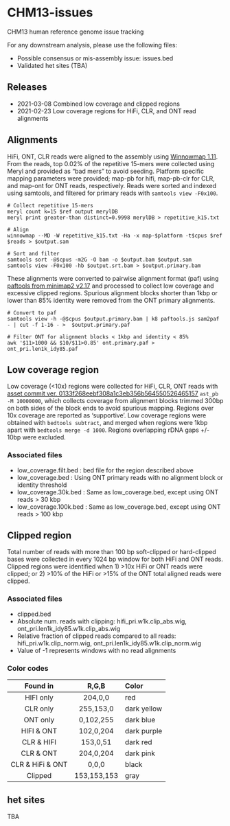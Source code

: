 # CHM13-issues
CHM13 human reference genome issue tracking

For any downstream analysis, please use the following files:
* Possible consensus or mis-assembly issue: issues.bed
* Validated het sites (TBA)

## Releases
* 2021-03-08 Combined low coverage and clipped regions
* 2021-02-23 Low coverage regions for HiFi, CLR, and ONT read alignments

## Alignments
HiFi, ONT, CLR reads were aligned to the assembly using [Winnowmap 1.11](https://github.com/marbl/Winnowmap/releases). From the reads, top 0.02% of the repetitive 15-mers were collected using Meryl and provided as “bad mers” to avoid seeding. Platform specific mapping parameters were provided; map-pb for hifi, map-pb-clr for CLR, and map-ont for ONT reads, respectively. Reads were sorted and indexed using samtools, and filtered for primary reads with `samtools view -F0x100`.

```shell
# Collect repetitive 15-mers
meryl count k=15 $ref output merylDB
meryl print greater-than distinct=0.9998 merylDB > repetitive_k15.txt

# Align
winnowmap --MD -W repetitive_k15.txt -Ha -x map-$platform -t$cpus $ref $reads > $output.sam

# Sort and filter
samtools sort -@$cpus -m2G -O bam -o $output.bam $output.sam
samtools view -F0x100 -hb $output.srt.bam > $output.primary.bam
```

These alignments were converted to pairwise alignment format (paf) using [paftools from minimap2 v2.17](https://github.com/lh3/minimap2/tree/master/misc) and processed to collect low coverage and excessive clipped regions.
Spurious alignment blocks shorter than 1kbp or lower than 85% identity were removed from the ONT primary alignments.

```shell
# Convert to paf
samtools view -h -@$cpus $output.primary.bam | k8 paftools.js sam2paf - | cut -f 1-16 - >  $output.primary.paf

# Filter ONT for alignment blocks < 1kbp and identity < 85%
awk '$11>1000 && $10/$11>0.85' ont.primary.paf > ont_pri.len1k_idy85.paf
```

## Low coverage region
Low coverage (<10x) regions were collected for HiFi, CLR, ONT reads with [asset commit ver. 0133f268eebf308a1c3eb356b564550526465157](https://github.com/dfguan/asset) `ast_pb -M 10000000`, which collects coverage from alignment blocks trimmed 300bp on both sides of the block ends to avoid spurious mapping. Regions over 10x coverage are reported as ‘supportive’. Low coverage regions were obtained with `bedtools subtract`, and merged when regions were 1kbp apart with `bedtools merge -d 1000`. Regions overlapping rDNA gaps +/- 10bp were excluded.

### Associated files
* low_coverage.filt.bed : bed file for the region described above
* low_coverage.bed      : Using ONT primary reads with no alignment block or identity threshold
* low_coverage.30k.bed  : Same as low_coverage.bed, except using ONT reads > 30 kbp
* low_coverage.100k.bed : Same as low_coverage.bed, except using ONT reads > 100 kbp

## Clipped region
Total number of reads with more than 100 bp soft-clipped or hard-clipped bases were collected in every 1024 bp window for both HiFi and ONT reads. Clipped regions were identified when 1) >10x HiFi or ONT reads were clipped; or 2) >10% of the HiFi or >15% of the ONT total aligned reads were clipped.

### Associated files
* clipped.bed
* Absolute num. reads with clipping: hifi_pri.w1k.clip_abs.wig, ont_pri.len1k_idy85.w1k.clip_abs.wig
* Relative fraction of clipped reads compared to all reads: hifi_pri.w1k.clip_norm.wig, ont_pri.len1k_idy85.w1k.clip_norm.wig
* Value of -1 represents windows with no read alignments

### Color codes
| Found in | R,G,B | Color|
| :---: | :---: | :--- |
| HIFI only | 204,0,0 | red |
| CLR only | 255,153,0 | dark yellow |
| ONT only | 0,102,255 | dark blue |
| HIFI & ONT | 102,0,204 | dark purple |
| CLR & HIFI | 153,0,51 | dark red |
| CLR & ONT | 204,0,204 | dark pink |
| CLR & HiFi & ONT | 0,0,0 | black |
| Clipped | 153,153,153 | gray |

## het sites

TBA

